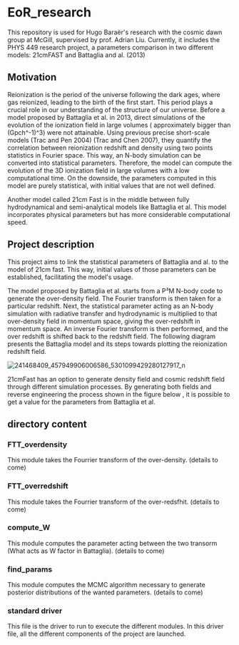 # EoR_research
This repository is used for Hugo Baraër's research with the cosmic dawn group at McGill, supervised by prof. Adrian Liu. Currently, it includes the PHYS 449 research project, a parameters comparison in two different models: 21cmFAST and Battaglia and al. (2013) 

## Motivation

Reionization is the period of the universe following the dark ages, where gas reionized, leading to the birth of the first start. This period plays a crucial role in our understanding of the structure of our universe. Before a model proposed by Battaglia et al. in 2013, direct simulations of the evolution of the ionization field in large volumes ( approximately bigger than (Gpch^-1)^3) were not attainable. Using previous precise short-scale models (Trac and Pen 2004) (Trac and Chen 2007), they quantify the correlation between reionization redshift and density using two points statistics in Fourier space. This way, an N-body simulation can be converted into statistical parameters. Therefore, the model can compute the evolution of the 3D ionization field in large volumes with a low computational time. On the downside, the parameters computed in this model are purely statistical, with initial values that are not well defined. 

Another model called 21cm Fast is in the middle between fully hydrodynamical and semi-analytical models like Battaglia et al. This model incorporates physical parameters but has more considerable computational speed.

## Project description

This project aims to link the statistical parameters of Battaglia and al. to the model of 21cm fast. This way, initial values of those parameters can be established, facilitating the model's usage. 

The model proposed by Battaglia et al. starts from a P³M N-body code to generate the over-density field. The Fourier transform is then taken for a particular redshift. Next, the statistical parameter acting as an N-body simulation with radiative transfer and hydrodynamic is multiplied to that over-density field in momentum space, giving the over-redshift in momentum space. An inverse Fourier transform is then performed, and the over redshift is shifted back to the redshift field. The following diagram presents the Battaglia model and its steps towards plotting the reionization redshift field.

![241468409_457949906006586_5301099429280127917_n](https://user-images.githubusercontent.com/59851566/134114580-0f89fb22-307d-4a1e-a9b4-d22853eb8747.jpg)

21cmFast has an option to generate density field and cosmic redshift field through different simulation processes. By generating both fields and reverse engineering the process shown in the figure below , it is possible to get a value for the parameters from Battaglia et al. 


## directory content

### FTT_overdensity

This module takes the Fourrier transform of the over-density. (details to come)

### FTT_overredshift

This module takes the Fourrier transform of the over-redsfhit. (details to come)

### compute_W

This module computes the parameter acting between the two transorm (What acts as  W factor in Battaglia). (details to come)

### find_params

This module computes the MCMC algorithm necessary to generate posterior distributions of the wanted parameters. (details to come)


### standard driver 

This file is the driver to run to execute the different modules. In this driver file, all the different components of the project are launched. 

